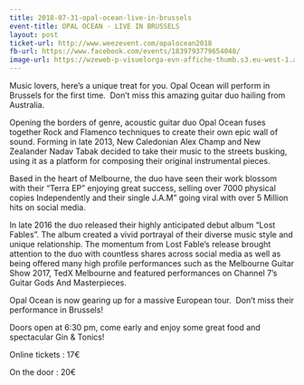 ```yaml
---
title: 2018-07-31-opal-ocean-live-in-brussels
event-title: OPAL OCEAN - LIVE IN BRUSSELS
layout: post
ticket-url: http://www.weezevent.com/opalocean2018
fb-url: https://www.facebook.com/events/1839793779654048/
image-url: https://wzeweb-p-visuelorga-evn-affiche-thumb.s3.eu-west-1.amazonaws.com/affiche_337091.thumb53700.1523642028.jpg
---
```

Music lovers, here’s a unique treat for you. Opal Ocean will perform in Brussels for the first time.  Don’t miss this amazing guitar duo hailing from Australia.

Opening the borders of genre, acoustic guitar duo Opal Ocean fuses together Rock and Flamenco techniques to create their own epic wall of sound.
Forming in late 2013, New Caledonian Alex Champ and New Zealander Nadav Tabak decided to take their music to the streets busking, using it as a platform for composing their original instrumental pieces.

Based in the heart of Melbourne, the duo have seen their work blossom with their “Terra EP” enjoying great success, selling over 7000 physical copies Independently and their single J.A.M” going viral with over 5 Million hits on social media.

In late 2016 the duo released their highly anticipated debut album “Lost Fables”. The album created a vivid portrayal of their diverse music style and unique relationship. The momentum from Lost Fable’s release brought attention to the duo with countless shares across social media as well as being offered many high profile performances such as the Melbourne Guitar Show 2017, TedX Melbourne and featured performances on Channel 7’s Guitar Gods And Masterpieces.

Opal Ocean is now gearing up for a massive European tour.  Don’t miss their performance in Brussels!

Doors open at 6:30 pm, come early and enjoy some great food and spectacular Gin & Tonics!

Online tickets : 17€

On the door : 20€

